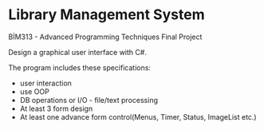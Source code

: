 # Library Management System

BİM313 - Advanced Programming Techniques Final Project

Design a graphical user interface with C#. 

The program includes these specifications:

 * user interaction
 * use OOP
 * DB operations or I/O - file/text processing
 * At least 3 form design
 * At least one advance form control(Menus, Timer, Status, ImageList etc.)
